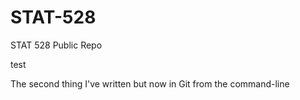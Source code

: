# STAT-528

STAT 528 Public Repo

test




The second thing I've written but now in Git from the command-line
